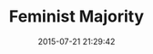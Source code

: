 ---
layout: post
title:  Feminist Majority
date:   2015-07-21 21:29:42
categories: resources
link: http://feministmajority.org/
---
